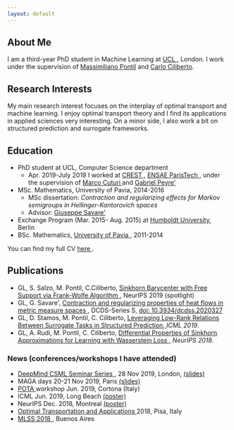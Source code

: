 ```yaml
---
layout: default
---
```


## About Me

I am a third-year PhD student in Machine Learning at <a href="https://www.ucl.ac.uk/"> UCL </a>, London. I work under the supervision of <a href="http://www0.cs.ucl.ac.uk/staff/M.Pontil/">Massimiliano Pontil</a>  and <a href="https://cciliber.github.io">Carlo Ciliberto</a>.



## Research Interests

My main research interest focuses on the interplay of optimal transport and machine learning. I enjoy optimal transport theory and I find its applications in applied sciences very interesting. On a minor side, I also work a bit on structured prediction and surrogate frameworks.

## Education

*   PhD student at UCL, Computer Science department
     * Apr. 2019-July 2019 I worked at  <a href="http://crest.science/"> CREST </a>,  <a href="https://www.ensae.fr/en/"> ENSAE ParisTech </a>, under the supervision of <a href="http://marcocuturi.net/"> Marco Cuturi </a> and <a href="http://www.gpeyre.com/"> Gabriel Peyre' </a>
*   MSc. Mathematics, University of Pavia, 2014-2016
      * MSc dissertation: _Contraction and regularizing effects for Markov semigroups in Hellinger-Kantorovich spaces_
      * Advisor: <a href="https://www-dimat.unipv.it/savare/"> Giuseppe Savare' </a>
*   Exchange Program (Mar. 2015- Aug. 2015) at  <a href="https://www.hu-berlin.de/en/"> Humboldt University</a>, Berlin 
*   BSc. Mathematics, <a href="http://matematica.unipv.it/en/"> University of Pavia </a>, 2011-2014

You can find my full CV <a href="CV.pdf"> here </a>.

## Publications
* GL, S. Salzo, M. Pontil, C.Ciliberto,  <a href="https://arxiv.org/pdf/1905.13194.pdf"> Sinkhorn Barycenter with Free Support via Frank-Wolfe Algorithm  </a>, NeurIPS 2019 (spotlight)
* GL, G. Savare', <a href="https://arxiv.org/pdf/1904.09825.pdf"> Contraction and regularizing properties of heat flows in metric 
measure spaces </a>, DCDS-Series S, <a href ="https://www.aimsciences.org/article/doi/10.3934/dcdss.2020327"> doi: 10.3934/dcdss.2020327 </a>
*   GL, D. Stamos, M. Pontil, C. Ciliberto,  <a href="https://arxiv.org/abs/1903.00667"> Leveraging Low-Rank Relations Between Surrogate Tasks in Structured Prediction, </a> _ICML 2019_. 
*   GL, A. Rudi, M. Pontil, C. Ciliberto,  <a href="https://papers.nips.cc/paper/7827-differential-properties-of-sinkhorn-approximation-for-learning-with-wasserstein-distance.pdf"> Differential Properties of Sinkhorn Approximations for Learning with Wasserstein Loss </a>, _NeurIPS 2018_.


### News (conferences/workshops I have attended)
* <a href="http://www.csml.ucl.ac.uk/events/399"> DeepMind CSML Seminar Series </a>, 28 Nov 2019,  London,  <a href="talk_ucl_imp_new.pdf"> (slides) </a>
* MAGA days 20-21 Nov 2019, Paris <a href="slides_talk_paris.pdf"> (slides) </a>
* <a href="http://web.math.unifi.it/users/depascal/Palazzone2019/young.html"> POTA </a>  workshop Jun. 2019, Cortona (Italy)  
* ICML Jun. 2019, Long Beach <a href="posterICML.pdf"> (poster) </a>
* NeurIPS Dec. 2018, Montreal <a href="posterNeurips.pdf"> (poster) </a>
* <a href="http://www.crm.sns.it/event/436/"> Optimal Transportation and Applications </a> 2018, Pisa, Italy
* <a href="http://mlss2018.net.ar/"> MLSS 2018 </a>, Buenos Aires
